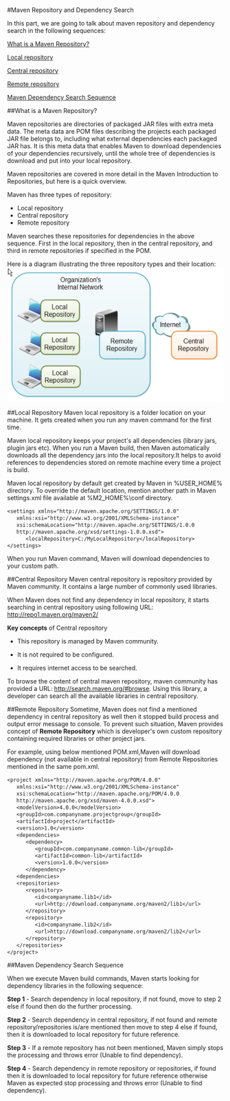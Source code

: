 
#Maven Repository and Dependency Search

In this part, we are going to talk about maven repository and dependency search in the following sequences:   

[<i class="icon-file"></i>What is a Maven Repository?](#what-is-a-maven-repository?)  

[<i class="icon-file"></i>Local repository](#local-repository)  

[<i class="icon-file"></i>Central repository](#central-repository)  

[<i class="icon-file"></i>Remote repository](#remote-repository)  

[<i class="icon-file"></i>Maven Dependency Search Sequence](#maven-dependency-search-sequence)  



    

##What is a Maven Repository?

Maven repositories are directories of packaged JAR files with extra meta data. The meta data are POM files describing the projects each packaged JAR file belongs to, including what external dependencies each packaged JAR has. It is this meta data that enables Maven to download dependencies of your dependencies recursively, until the whole tree of dependencies is download and put into your local repository.

Maven repositories are covered in more detail in the Maven Introduction to Repositories, but here is a quick overview.

Maven has three types of repository:     

- Local repository
- Central repository
- Remote repository

Maven searches these repositories for dependencies in the above sequence. First in the local repository, then in the central repository, and third in remote repositories if specified in the POM.

Here is a diagram illustrating the three repository types and their location:
 ![Alt text](/picture/maven_repositories.png)


##Local Repository
Maven local repository is a folder location on your machine. It gets created when you run any maven command for the first time.

Maven local repository keeps your project's all dependencies (library jars, plugin jars etc). When you run a Maven build, then Maven automatically downloads all the dependency jars into the local repository.It helps to avoid references to dependencies stored on remote machine every time a project is build.

Maven local repository by default get created by Maven in %USER_HOME% directory. To override the default location, mention another path in Maven settings.xml file available at %M2_HOME%\conf directory.

```
<settings xmlns="http://maven.apache.org/SETTINGS/1.0.0"
   xmlns:xsi="http://www.w3.org/2001/XMLSchema-instance"
   xsi:schemaLocation="http://maven.apache.org/SETTINGS/1.0.0 
   http://maven.apache.org/xsd/settings-1.0.0.xsd">
      <localRepository>C:/MyLocalRepository</localRepository>
</settings>

```
When you run Maven command, Maven will download dependencies to your custom path.

##Central Repository
Maven central repository is repository provided by Maven community. It contains a large number of commonly used libraries.

When Maven does not find any dependency in local repository, it starts searching in central repository using following URL: http://repo1.maven.org/maven2/

**Key concepts** of Central repository

- This repository is managed by Maven community.

- It is not required to be configured.

- It requires internet access to be searched.

To browse the content of central maven repository, maven community has provided a URL: http://search.maven.org/#browse. Using this library, a developer can search all the available libraries in central repository.

##Remote Repository
Sometime, Maven does not find a mentioned dependency in central repository as well then it stopped build process and output error message to console. To prevent such situation, Maven provides concept of **Remote Repository** which is developer's own custom repository containing required libraries or other project jars.

For example, using below mentioned POM.xml,Maven will download dependency (not available in central repository) from Remote Repositories mentioned in the same pom.xml.

```
<project xmlns="http://maven.apache.org/POM/4.0.0"
   xmlns:xsi="http://www.w3.org/2001/XMLSchema-instance"
   xsi:schemaLocation="http://maven.apache.org/POM/4.0.0
   http://maven.apache.org/xsd/maven-4.0.0.xsd">
   <modelVersion>4.0.0</modelVersion>
   <groupId>com.companyname.projectgroup</groupId>
   <artifactId>project</artifactId>
   <version>1.0</version>
   <dependencies>
      <dependency>
         <groupId>com.companyname.common-lib</groupId>
         <artifactId>common-lib</artifactId>
         <version>1.0.0</version>
      </dependency>
   <dependencies>
   <repositories>
      <repository>
         <id>companyname.lib1</id>
         <url>http://download.companyname.org/maven2/lib1</url>
      </repository>
      <repository>
         <id>companyname.lib2</id>
         <url>http://download.companyname.org/maven2/lib2</url>
      </repository>
   </repositories>
</project>
```

##Maven Dependency Search Sequence

When we execute Maven build commands, Maven starts looking for dependency libraries in the following sequence:

**Step 1** - Search dependency in local repository, if not found, move to step 2 else if found then do the further processing.

**Step 2** - Search dependency in central repository, if not found and remote repository/repositories is/are mentioned then move to step 4 else if found, then it is downloaded to local repository for future reference.

**Step 3** - If a remote repository has not been mentioned, Maven simply stops the processing and throws error (Unable to find dependency).

**Step 4** - Search dependency in remote repository or repositories, if found then it is downloaded to local repository for future reference otherwise Maven as expected stop processing and throws error (Unable to find dependency).
